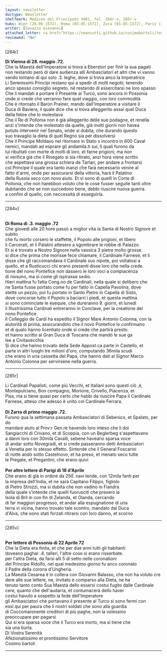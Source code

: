 ```yaml
---
layout: newsletter
doctype: Newsletter
shelfmark: Mediceo del Principato 3081, fol. 284r-v, 285r-v
hubs: Wien (28-05-1572), Roma (03-05-1572), Zara (01-05-1572), Paris (18-04-1572), Bratislava (22-04-1572)
writer: [Gavazzo Giovanni]
attached_letter: <a href="https://smansutti.github.io/cosimobartoli/texts/2981_027/">2981_027</a>
reviewed: "No"
---
```


[284r]  
  
  
<strong>Di Vienna di 28. maggio .72.</strong>  
Che la Maestà dell'Imperatore si trova a Eberstori per finir la sua pagati  
non restando però di dare audienza alli Ambasciatori et altri che vi vanno  
sendo lontano di qui solo .3. leghe, dove si trova anco la Imperatrice  
Li Serenissimi Principi restano qui a spedir di molti negotii, tenendo  
anco spesso consiglio segreto, né restando di essercitarsi ne loro spasso  
Che li mandati a portare il Presente al Turco, sono ancora in Possonia  
onde si crede che verranno fare quel viaggio, con loro commodità  
Che è ritornato il Baron Prainer, mando dall'Imperatore a visitare il  
Duca di Baviera, il quale dice che si trova alleggerito assai quel Duca  
della febre che lo molestava  
Che il Re di Pollonia non è già alleggerito delle sue podagne, et renella  
anzi s'intende che molestato da quelle, già molti giorni non havea  
potuto intervenir nel Senato, onde si dubita, che durando questo  
suo travaglio la dieta di quel Regno sia per dissolversi  
Che il Principe Moldavo nel ritornare in Stato s incontro in 600 Caval  
nemici, mandati ad esprare gli andamila.ti sui, li quali furono da  
lui ributtati con morte di molti di loro, et farne prigioni, ma non  
si verifica già che il Rinegato si sia ritirato, anzi hora viene scritto  
che aspettava una grossa schiera de Tartari, per andare a frontarsi  
col Principe il quale era tanto inanzi che farà necessario venire al  
fatto d'armi, onde per assicurarsi della vittoria, harà il Palatino  
della Russia seco con novo aiuto. Et vi sono di quelli in Corte di  
Pollonia, che non harebbon voluto che le cose fusser seguite tanti oltre  
dubitando che se non succedono bene, debbi riuscire nuova guerra.  
a confini di quello, con neccessità di esseguirla.  
  
---  

[284v]  
  
  
<br/><strong>Di Roma di .3. maggio .72</strong>  
Che giovedì alle 20 hore passò a miglior vita la Santa di Nostro Signore et subito  
che fu morto corsero le staffette, il Popolo alle prigioni, et libero  
li Carcerati, et li Palatini attesero a sgombrare le robbe di Palazzo.  
Et si è trovato a Nostro Signore nella vassica 3 pietre molto grosse.  
si dice che prima che morisse fece chiamare, il Cardinale Farnese, et li  
disse che gli raccomandava il Cardinale suo nipote, poi voltatosi a  
quello, et a Rusticucci chi erano presenti disse loro che nella crede.  
tione del nono Pontefice non dassero le loro voci a compiacenza  
di nissuno, ma sì come gli ispirasse sedio.  
Hieri mattina fu fatta Cong.no de Cardinali, nella quale si delibero che  
ne Santa fusse portato come fu per fatto in Capella Pavolina, dove  
stette un pezzo, poi fu portato in Santo Pietro in Capella di Sisto,  
dove concorse tutto il Popolo a baciarri i piedi, et questa mattina  
si sono cominciate le esequie, che dureranno 9. giorni, et lunedi  
li Illustrissima Cardinali entreranno in Conclave, per la creatione del  
nono Pontefice.  
Il Colleggio de Cardi ha espedito il Signor Mare Antonio Colonna, con la  
aiutorità di prima, assicurandolo che il novo Pontefice lo confirmano  
et di qualo hanno licentiato onde si crede che partirà presto.  
et hanno scritto al Gran Duca di Toscana che mandò le sue ga  
lee a Civitavecchia  
Si dice che hanno trovato della Sede Appost.ca parte in Castello, et  
parte in altri luoghi tre milioni d'oro, computando 36mila scudi  
che erano in una cassetta del Papa, che hanno dati al Signor Marco  
Antonio Colonna per servirsene nella guerra.  
  
---  

[285r]  
  
  
Li Cardinali Papalisti, come più Vecchi, et Italiani sono questi ciò ,è,  
Montepulciano, Bon compagno, Morione, Crivello, Piacenza, et  
Pisa, ma si tiene quasi per certo che habbi da riuscire Papa il Cardinale  
Farnese, atteso che adesso è unito col Cardinale Ferrara.  
<br/><strong>Di Zarra di primo maggio .72.</strong>  
Furono qua la settimana passata Ambasciatori di Sebenico, et Spalato, per do  
mandare aiuto al Prov:r Gen.re havendo loro inteso che li doi  
Sangiacchi di Crivano, et di Scoppia, con un Beglerbeg s'aspettavano  
a danni loro con 30mila Cavalli, sebene haveano sparsa voce  
di andar sotto Novegradi, et si crede passeranno detti Ambasciatori  
a Venetia per lo stesso effetto. Sintende che il General Foscarini  
di notte andò sotto Castelnovo, et ha preso, et menato seco tutte  
le Pregate, et Pregantini, che erano quivi  
<br/><strong>Per altre lettere di Parigi di 18 d'Aprile</strong>  
Che erano di già in ordine da 250̅. navi tende, con 12mila fanti per  
la impresa dell'India, et ne sarà Capitano Filippo, figliolo  
di Pietro Strozzi, ma si dubita che non vadino in Fiandra  
della quale s'intende che quelli fuorusciti che presero la  
Isola di Bril in con fin di Zelanda, et Olanda, cercando  
di far maggiori progresso, et andar alla espugnatione di una  
terra vi vicina, hanno trovato tale scontro, mandato dal Duca  
d'Alva, che sono stati forzati ritirarsi con loro danno, et scorno  
  
---  

[285v]  
  
  
<br/><strong>Per lettere di Possonia di 22 Aprile 72</strong>  
Che la Dieta era finita, et che per due anni tutti gli habitanti  
doveano paghar .4. talleri, l'altre cose si erano risserbate.  
per l'altra Dieta, da farsi alli 5 di setto nelle coronationi  
del Principe Ridolfo, nel qual medesimo giorno fu anco coronato  
il Padre della corona d'Ungheria.  
La Maestà Cesarea è in collera con Giovanni Balasso, che non ha voluto cre  
dere alle sue lettere, ne, invitato è comparso alla Dieta, ne ha  
tenuto tanto conto Sua Maestà dello essersi costui fugito dalle Cardinale  
cere, quanto che dell'audarra, et contumacerà dello haver  
costui havuto a sospetto la fede dell'Imperatore  
gli Ambasciatori che portavano il presente al Turco si sono fermi con  
essi qui per paura che li nostri soldati che sono alla guardia  
di Coccomaronente creditori di più paghe, non la volessino  
preoccupare per pagarsi  
Qui si era sparsa voce che il Turco era morto, ma si tiene che  
sia una burla.  
Di Vostra Serenità  
Afezionatissimo et prontissimo Servitore  
Cosimo bartoli  
  
---  

